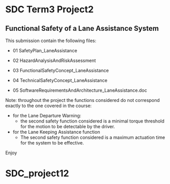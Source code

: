 # SDC Term3 Project2
## Functional Safety of a Lane Assistance System
This submission contain the following files:

* 01 SafetyPlan_LaneAssistance

* 02 HazardAnalysisAndRiskAssessment

* 03 FunctionalSafetyConcept_LaneAssistance

* 04 TechnicalSafetyConcept_LaneAssistance

* 05 SoftwareRequirementsAndArchitecture_LaneAssistance.doc

Note:
throughout the project the functions considered do not correspond exactly to the one covered in the course:

- for the Lane Departure Warning:
	- the second safety function considered is a minimal torque threshold for the motion to be detectable by the driver.
- for the Lane Keeping Assistance function
	- The second safety function considered is a maximum actuation time for the system to be effective.

Enjoy


# SDC_project12

